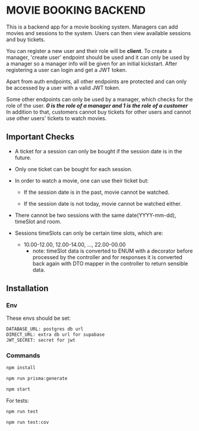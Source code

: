 # MOVIE BOOKING BACKEND

This is a backend app for a movie booking system. Managers can add movies and sessions to the system. Users can then view available sessions and buy tickets.

You can register a new user and their role will be __client__. To create a manager, 'create user' endpoint should be used and it can only be used by a manager so a manager info will be given for an initial kickstart.
After registering a user can login and get a JWT token.

Apart from auth endpoints, all other endpoints are protected and can only be accessed by a user with a valid JWT token.

Some other endpoints can only be used by a manager, which checks for the role of the user. ___0 is the role of a manager and 1 is the role of a customer___
In addition to that, customers cannot buy tickets for other users and cannot use other users' tickets to watch movies.


## Important Checks

* A ticket for a session can only be bought if the session date is in the future.

* Only one ticket can be bought for each session.

* In order to watch a movie, one can use their ticket but:
    
  * If the session date is in the past, movie cannot be watched.

  * If the session date is not today, movie cannot be watched either.

* There cannot be two sessions with the same date(YYYY-mm-dd), timeSlot and room.

* Sessions timeSlots can only be certain time slots, which are:
  * 10.00-12.00, 12.00-14.00, ..., 22.00-00.00
     * note: timeSlot data is converted to ENUM with a decorator before processed by the controller and for responses it is converted back again with DTO mapper in the controller to return sensible data.


## Installation

### Env

These envs should be set:
```bash
DATABASE_URL: postgres db url
DIRECT_URL: extra db url for supabase
JWT_SECRET: secret for jwt
```
### Commands

```bash
npm install
```

```bash
npm run prisma:generate
```

```bash
npm start
```

For tests:
```bash
npm run test
```
```bash
npm run test:cov
```
